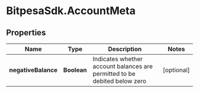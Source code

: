 # BitpesaSdk.AccountMeta

## Properties
Name | Type | Description | Notes
------------ | ------------- | ------------- | -------------
**negativeBalance** | **Boolean** | Indicates whether account balances are permitted to be debited below zero | [optional] 


